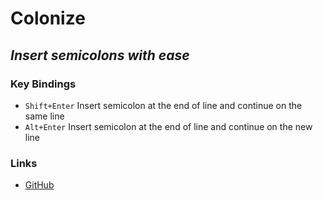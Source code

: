 # **Colonize**
## ***Insert semicolons with ease***

### Key Bindings
* `Shift+Enter` Insert semicolon at the end of line and continue on the same line
* `Alt+Enter` Insert semicolon at the end of line and continue on the new line

### Links
* [GitHub](https://github.com/vmsynkov/colonize)